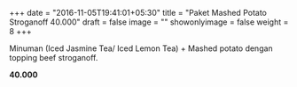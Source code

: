 +++
date = "2016-11-05T19:41:01+05:30"
title = "Paket Mashed Potato Stroganoff 40.000"
draft = false
image = ""
showonlyimage = false
weight = 8
+++

Minuman (Iced Jasmine Tea/ Iced Lemon Tea) + Mashed potato dengan topping beef stroganoff.

**40.000**